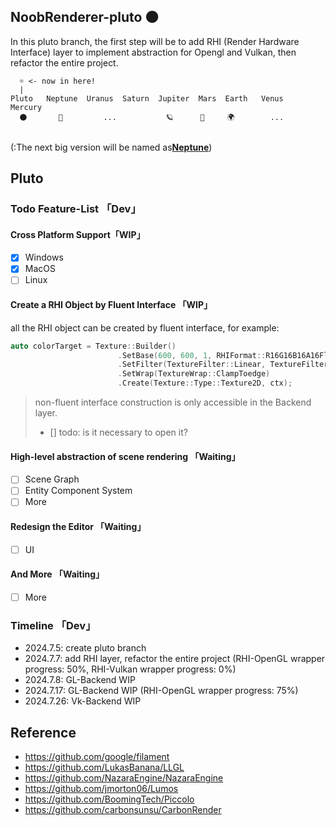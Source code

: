 ## NoobRenderer-pluto 🌑 
In this pluto branch, the first step will be to add RHI (Render Hardware Interface) layer to implement abstraction for Opengl and Vulkan, then refactor the entire project.

```shell
  ☼ <- now in here!
  |
Pluto   Neptune  Uranus  Saturn  Jupiter  Mars  Earth   Venus   Mercury   
  🌑       🔵         ...           🪐      🔴     🌍        ...      
       
```

(:The next big version will be named as[**Neptune**](#))
## Pluto

### Todo Feature-List 「Dev」
#### Cross Platform Support「WIP」
- [x] Windows
- [x] MacOS
- [ ] Linux

#### Create a RHI Object by Fluent Interface 「WIP」
all the RHI object can be created by fluent interface, for example:

```cpp
auto colorTarget = Texture::Builder()
                        .SetBase(600, 600, 1, RHIFormat::R16G16B16A16Float)
                        .SetFilter(TextureFilter::Linear, TextureFilter::Linear)
                        .SetWrap(TextureWrap::ClampToedge)
                        .Create(Texture::Type::Texture2D, ctx);
```
> non-fluent interface construction is only accessible in the Backend layer.
> - [] todo: is it necessary to open it?

#### High-level abstraction of scene rendering 「Waiting」
- [ ] Scene Graph
- [ ] Entity Component System
- [ ] More

#### Redesign the Editor 「Waiting」
- [ ] UI
  
#### And More 「Waiting」
- [ ] More


### Timeline 「Dev」

- 2024.7.5: create pluto branch
- 2024.7.7: add RHI layer, refactor the entire project (RHI-OpenGL wrapper progress: 50%, RHI-Vulkan wrapper progress: 0%)
- 2024.7.8: GL-Backend WIP
- 2024.7.17: GL-Backend WIP (RHI-OpenGL wrapper progress: 75%)
- 2024.7.26: Vk-Backend WIP


## Reference
- https://github.com/google/filament
- https://github.com/LukasBanana/LLGL
- https://github.com/NazaraEngine/NazaraEngine
- https://github.com/jmorton06/Lumos
- https://github.com/BoomingTech/Piccolo
- https://github.com/carbonsunsu/CarbonRender